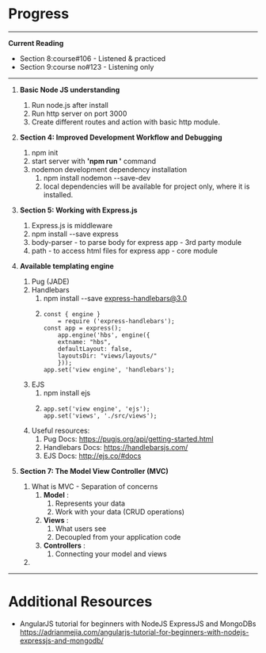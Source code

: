 # Progress

----------

__Current Reading__ 
- Section 8:course#106 - Listened & practiced
- Section 9:course no#123 - Listening only

------------------

1. **Basic Node JS understanding**
    1. Run node.js after install
    2. Run http server on port 3000
    3. Create different routes and action with basic http module.

2. **Section 4: Improved Development Workflow and Debugging**
    1. npm init
    2. start server with __'npm run <script-name>'__ command
    3. nodemon development dependency installation
         1. npm install nodemon --save-dev
         2. local dependencies will be available for project only, where it is installed.
    
3. **Section 5: Working with Express.js**
    1. Express.js is middleware
    2. npm install --save express
    3. body-parser - to parse body for express app - 3rd party module
    4. path - to access html files for express app - core module
   
4. **Available templating engine**
      1. Pug (JADE)
      2. Handlebars
         1. npm install --save express-handlebars@3.0
         2. ```
            const { engine } 
                = require ('express-handlebars');
            const app = express();
                app.engine('hbs', engine({
                extname: "hbs",
                defaultLayout: false,
                layoutsDir: "views/layouts/"
                }));
            app.set('view engine', 'handlebars');
            ```
     3. EJS
        1. npm install ejs
        2. ```
           app.set('view engine', 'ejs');
           app.set('views', './src/views');
           ```
     4. Useful resources:
        1. Pug Docs: https://pugjs.org/api/getting-started.html            
        2. Handlebars Docs: https://handlebarsjs.com/            
        3. EJS Docs: http://ejs.co/#docs
5. **Section 7: The Model View Controller (MVC)**
    1. What is MVC - Separation of concerns 
       1. __Model__ : 
            1. Represents your data
            2. Work with your data (CRUD operations)
        2. __Views__ : 
            1. What users see
            2. Decoupled from your application code
        3. __Controllers__ : 
            1. Connecting your model and views
    2. 
 

--------------------
# Additional Resources
- AngularJS tutorial for beginners with NodeJS ExpressJS and MongoDBs https://adrianmejia.com/angularjs-tutorial-for-beginners-with-nodejs-expressjs-and-mongodb/